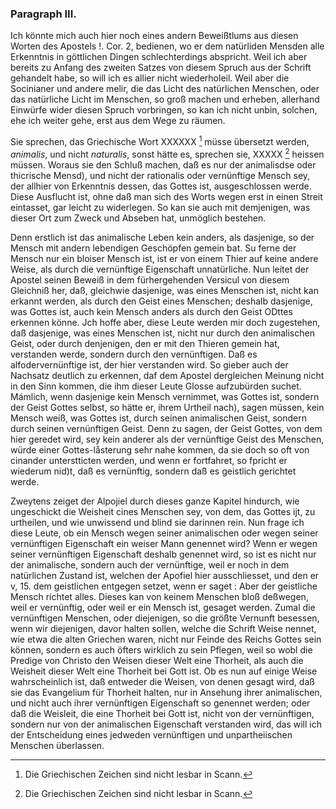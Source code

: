 <!-- Seite 153 -->

### Paragraph III. ###

Ich könnte mich auch hier noch eines andern
Beweißtlums aus diesen Worten des Apostels !. Cor. 2,
bedienen, wo er dem natürliden Mensden alle Erkenntnis
in göttlichen Dingen schlechterdings abspricht.
Weil ich aber bereits zu Anfang des zweiten Satzes
von diesem Spruch aus der Schrift gehandelt habe, so
will ich es allier nicht wiederholeil. Weil aber die
Socinianer und andere melir, die das Licht des natürlichen
Menschen, oder das natürliche Licht im Menschen,
so groß machen und erheben, allerhand Einwürfe wider
diesen Spruch vorbringen, so kan ich nicht unbin, solchen,
ehe ich weiter gehe, erst aus dem Wege zu räumen.

Sie sprechen, das Griechische Wort XXXXXX [^k4f1] müsse<!-- Seite 154 -->
übersetzt werden, *animalis*, und nicht *naturalis*, sonst
hätte es, sprechen sie, XXXXX [^k4f1] heissen müssen. Woraus
sie den Schluß machen, daß es nur der animalisdse oder
thicrische Mensd), und nicht der rationalis oder vernünftige
Mensch sey, der allhier von Erkenntnis dessen, das
Gottes ist, ausgeschlossen werde. Diese Ausflucht ist,
ohne daß man sich des Worts wegen erst in einen Streit
eintasset, gar leicht zu widerlegen. So kan sie auch
mit demjenigen, was dieser Ort zum Zweck und Abseben
hat, unmöglich bestehen.

Denn erstlich ist das animalische Leben kein anders,
als dasjenige, so der Mensch mit andern lebendigen Geschöpfen
gemein bat. Su ferne der Mensch nur ein 
bloiser Mensch ist, ist er von einem Thier auf keine andere
Weise, als durch die vernünftige Eigenschaft unnatürliche.
Nun leitet der Apostel seinen Beweiß in
dem fürhergehenden Versicul von diesem Gleichniß her,
daß, gleichwie dasjenige, was eines Menschen ist, nicht
kan erkannt werden, als durch den Geist eines Menschen;
deshalb dasjenige, was Gottes ist, auch kein Mensch anders
als durch den Geist ODttes erkennen könne. Jch
hoffe aber, diese Leute werden mir doch zugestehen, daß
dasjenige, was eines Menschen ist, nicht nur durch den
animalischen Geist, oder durch denjenigen, den er mit
den Thieren gemein hat, verstanden werde, sondern
durch den vernünftigen. Daß es alfodervernünftige ist,
der hier verstanden wird. So gieber auch der Nachsatz
deutlich zu erkennen, daf dem Apostel dergleichen Meinung
nicht in den Sinn kommen, die ihm dieser Leute
Glosse aufzubürden suchet. Mámlich, wenn dasjenige
kein Mensch vernimmet, was Gottes ist,
sondern der Geist Gottes selbst, so hätte er, ihrem
Urtheil nach), sagen müssen, kein Mensch weiß,
was Gottes ist, durch seinen animalischen Geist,
sondern durch seinen vernünftigen Geist. Denn
zu sagen, der Geist Gottes, von dem hier geredet wird,<!-- Seite 155 -->
sey kein anderer als der vernünftige Geist des Menschen, 
würde einer Gottes-låsterung sehr nahe kommen, da 
sie doch so oft von cinander unterstticten werden, und 
wenn er fortfahret, so fpricht er wiederum nid)t, daß es 
vernünftig, sondern daß es geistlich gerichtet werde. 

Zweytens zeiget der Alpojiel durch dieses ganze Kapitel
hindurch, wie ungeschickt die Weisheit cines Menschen
sey, von dem, das Gottes ijt, zu urtheilen, und 
wie unwissend und blind sie darinnen rein. Nun frage 
ich diese Leute, ob ein Mensch wegen seiner animalischen 
oder wegen seiner vernünftigen Eigenschaft ein weiser 
Mann genennet wird? Wenn er wegen seiner vernünftigen
Eigenschaft deshalb genennet wird, so ist es nicht nur
der animalische, sondern auch der vernünftige, weil er
noch in dem natürlichen Zustand ist, welchen der Apofiel 
hier ausschliesset, und den er v, 15. dem geistlichen entgegen
setzet, wenn er saget : Aber der geistliche 
Mensch richtet alles. Dieses kan von keinem Menschen 
bloß deßwegen, weil er vernünftig, oder weil er
ein Mensch ist, gesaget werden. Zumal die vernünftigen
Menschen, oder diejenigen, so die größte Vernunft
besessen, wenn wir diejenigen, davor halten sollen,
welche die Schrift Weise nennet, wie etwa die alten
Griechen waren, nicht nur Feinde des Reichs Gottes
sein können, sondern es auch öfters wirklich zu sein Pflegen,
weil so wobl die Predige von Christo den Weisen
dieser Welt eine Thorheit, als auch die Weisheit
dieser Welt eine Thorheit bei Gott ist. Ob
es nun auf einige Weise wahrscheinlich ist, daß entweder
die Weisen, von denen gesagt wird, daß sie das
Evangelium für Thorheit halten, nur in Ansehung ihrer
animalischen, und nicht auch ihrer vernünftigen Eigenschaft
so genennet werden; oder daß die Weisleit, die
eine Thorheit bei Gott ist, nicht von der vernünftigen,
sondern nur von der animalischen Eigenschaft verstanden
wird, das will ich der Entscheidung eines jedweden vernünftigen<!-- Seite 156 --><!-- content-0122.xml -->
und unpartheiischen Menschen überlassen.


[^k4f1]: Die Griechischen Zeichen sind nicht lesbar in Scann.